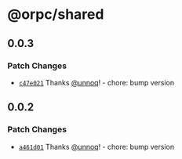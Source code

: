 # @orpc/shared

## 0.0.3

### Patch Changes

- [`c47e021`](https://github.com/unnoq/orpc/commit/c47e02148efae4bbed4e67fe6b8ff2d1540878be) Thanks [@unnoq](https://github.com/unnoq)! - chore: bump version

## 0.0.2

### Patch Changes

- [`a461d01`](https://github.com/unnoq/orpc/commit/a461d01c5a154ad10d96b1841d26b57a0c8609fa) Thanks [@unnoq](https://github.com/unnoq)! - chore: bump version
